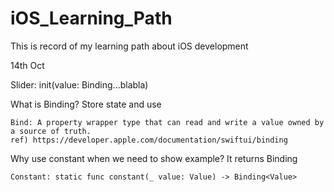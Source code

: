 # iOS_Learning_Path
This is record of my learning path about iOS development




14th Oct 

Slider: 
init<V>(value: Binding<V>...blabla)
  
  What is Binding<V>? Store state and use
  
    Bind: A property wrapper type that can read and write a value owned by a source of truth.
    ref) https://developer.apple.com/documentation/swiftui/binding
  
  Why use constant when we need to show example? It returns Binding<Value>
  
    Constant: static func constant(_ value: Value) -> Binding<Value>
